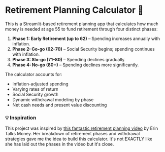 # Retirement Planning Calculator 🧮

This is a Streamlit-based retirement planning app that calculates how much money is needed at age 55 to fund retirement through four distinct phases:

1. **Phase 1: Early Retirement (up to 62)** – Spending increases annually with inflation.
2. **Phase 2: Go-go (62–70)** – Social Security begins; spending continues with inflation.
3. **Phase 3: Slo-go (71–80)** – Spending declines gradually.
4. **Phase 4: No-go (80+)** – Spending declines more significantly.

The calculator accounts for:
- Inflation-adjusted spending
- Varying rates of return
- Social Security growth
- Dynamic withdrawal modeling by phase
- Net cash needs and present value discounting

### 💡 Inspiration

This project was inspired by [this fantastic retirement planning video](https://www.youtube.com/watch?v=AwsUj8MgLWY) by Erin Talks Money. Her breakdown of retirement phases and withdrawal strategies gave me the idea to build this calculator.  It's not EXACTLY like she has laid out the phases in the video but it's close.


